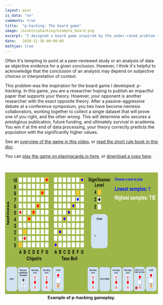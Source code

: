 ```yaml
---
layout: post
is_data: "no"
comments: true
title:  "p-hacking: The board game"
image: /assets/phacking/example_board.png
excerpt: "I designed a board game inspired by the under-rated problem that data analysis is often not objective."
date:   2020-12-30 00:00:00
mathjax: true
---
```


Often it's tempting to point at a peer-reviewed study or an analysis of data as objective evidence for a given conclusion. However, I think it's helpful to acknowledge that the conclusion of an analysis may depend on subjective choices or interpretation of context.

This problem was the inspiration for the board game I developed: *p-hacking*. In this game, you  are a researcher hoping to publish an impactful paper that supports your theory. However, your opponent is another researcher with the exact opposite theory.  After a passive-aggressive debate at a conference symposium, you two have become nemesis collaborators, working together to collect a single dataset that will prove one of you right, and the other wrong. This will determine who secures a prestigious publication, future funding, and ultimately survival in academia. You win if at the end of data processing, your theory correctly predicts the population with the significantly higher values.

See an [overview of the game in this video](https://youtu.be/_MIvq2xtyIg), or [read the short rule book in this doc](https://docs.google.com/document/d/1n5liLiBh5QxK-UAqQb5A_tDcXt55Pn8PlBn9xp3S6uI/edit?usp=sharing).

You can [play the game on playingcards.io here](https://playingcards.io/cyhgua), or [download a copy here](https://github.com/srcole/srcole.github.io/blob/master/assets/phacking/p-hacking-v0-3.pcio).

&nbsp;
&nbsp;
<div class="imgcap" style="text-align:center">
<img src="/assets/phacking/example_board.png" height="400">
<div class="thecap" style="text-align:center"><b>Example of p-hacking gameplay.</b></div>
</div>